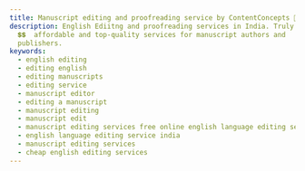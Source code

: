 ```yaml
---
title: Manuscript editing and proofreading service by ContentConcepts 👀
description: English Ediitng and proofreading services in India. Truly
  💲💲  affordable and top-quality services for manuscript authors and
  publishers.
keywords:
  - english editing
  - editing english
  - editing manuscripts
  - editing service
  - manuscript editor
  - editing a manuscript
  - manuscript editing
  - manuscript edit
  - manuscript editing services free online english language editing service
  - english language editing service india
  - manuscript editing services
  - cheap english editing services
---
```

